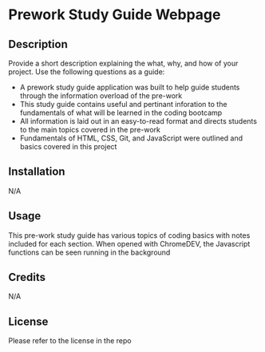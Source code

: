 # Prework Study Guide Webpage 

## Description

Provide a short description explaining the what, why, and how of your project. Use the following questions as a guide:

- A prework study guide application was built to help guide students through the information overload of the pre-work
- This study guide contains useful and pertinant inforation to the fundamentals of what will be learned in the coding bootcamp
- All information is laid out in an easy-to-read format and directs students to the main topics covered in the pre-work
- Fundamentals of HTML, CSS, Git, and JavaScript were outlined and basics covered in this project

## Installation

N/A

## Usage

This pre-work study guide has various topics of coding basics with notes included for each section. When opened with ChromeDEV, the Javascript functions can be seen running in the background

## Credits

N/A

## License

Please refer to the license in the repo
